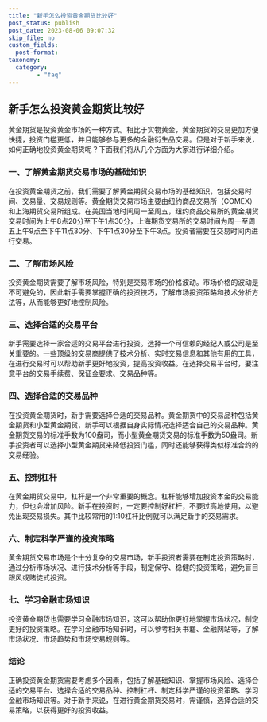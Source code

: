```yaml
---
title: "新手怎么投资黄金期货比较好"
post_status: publish
post_date: 2023-08-06 09:07:32
skip_file: no
custom_fields: 
  post-format: 
taxonomy:
  category:
        - "faq"
---
```


## 新手怎么投资黄金期货比较好

黄金期货是投资黄金市场的一种方式。相比于实物黄金，黄金期货的交易更加方便快捷，投资门槛更低，并且能够参与更多的金融衍生品交易。但是对于新手来说，如何正确地投资黄金期货呢？下面我们将从几个方面为大家进行详细介绍。

### 一、了解黄金期货交易市场的基础知识

在投资黄金期货之前，我们需要了解黄金期货交易市场的基础知识，包括交易时间、交易量、交易规则等。黄金期货交易市场主要由纽约商品交易所（COMEX）和上海期货交易所组成。在美国当地时间周一至周五，纽约商品交易所的黄金期货交易时间为上午8点20分至下午1点30分，上海期货交易所的交易时间为周一至周五上午9点至下午11点30分、下午1点30分至下午3点。投资者需要在交易时间内进行交易。

### 二、了解市场风险

投资黄金期货需要了解市场风险，特别是交易市场的价格波动。市场价格的波动是不可避免的，因此新手需要掌握正确的投资技巧，了解市场投资策略和技术分析方法等，从而能够更好地控制风险。

### 三、选择合适的交易平台

新手需要选择一家合适的交易平台进行投资。选择一个可信赖的经纪人或公司是至关重要的。一些顶级的交易商提供了技术分析、实时交易信息和其他有用的工具，在进行交易时可以帮助新手更好地投资，提高投资收益。在选择交易平台时，要注意平台的交易手续费、保证金要求、交易品种等。

### 四、选择合适的交易品种

在投资黄金期货时，新手需要选择合适的交易品种。黄金期货中的交易品种包括黄金期货和小型黄金期货，新手可以根据自身实际情况选择适合自己的交易品种。黄金期货交易的标准手数为100盎司，而小型黄金期货交易的标准手数为50盎司。新手投资者可以选择小型黄金期货来降低投资门槛，同时还能够获得类似标准合约的交易经验。

### 五、控制杠杆

在黄金期货交易中，杠杆是一个非常重要的概念。杠杆能够增加投资本金的交易能力，但也会增加风险。新手在投资时，一定要控制好杠杆，不要过高地使用，以避免出现交易损失。其中比较常用的1:10杠杆比例就可以满足新手的交易需求。

### 六、制定科学严谨的投资策略

黄金期货交易市场是个十分复杂的交易市场，新手投资者需要在制定投资策略时，通过分析市场状况、进行技术分析等手段，制定保守、稳健的投资策略，避免盲目跟风或赌徒式投资。

### 七、学习金融市场知识

投资黄金期货也需要学习金融市场知识，这可以帮助你更好地掌握市场状况，制定更好的投资策略。在学习金融市场知识时，可以参考相关书籍、金融网站等，了解市场状况、市场趋势和市场交易规则等。

### 结论

正确投资黄金期货需要考虑多个因素，包括了解基础知识、掌握市场风险、选择合适的交易平台、选择合适的交易品种、控制杠杆、制定科学严谨的投资策略、学习金融市场知识等。对于新手来说，在进行黄金期货交易时，需谨慎，选择合适的交易策略，以获得更好的投资收益。
